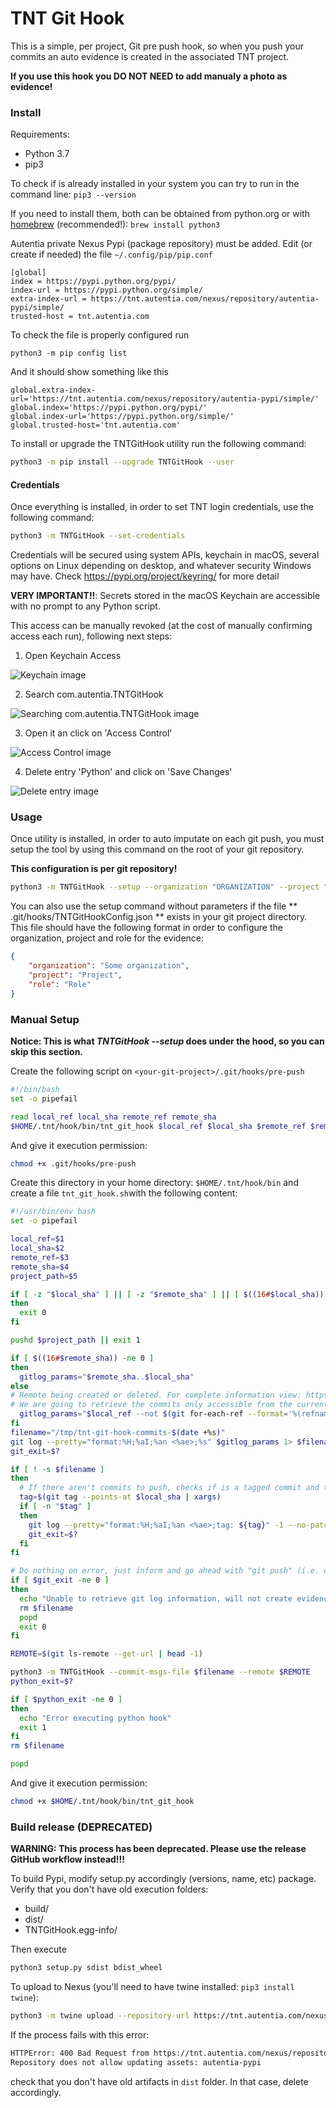 # TNT Git Hook

This is a simple, per project, Git pre push hook, so when you push your commits an auto evidence is created in the associated TNT project.

**If you use this hook you DO NOT NEED to add manualy a photo as evidence!**


### Install

Requirements:
- Python 3.7
- pip3

To check if is already installed in your system you can try to run in the command line: `pip3 --version`

If you need to install them, both can be obtained from python.org or with [homebrew](https://brew.sh/) (recommended!): `brew install python3`

Autentia private Nexus Pypi (package repository) must be added. Edit (or create if needed) the file `~/.config/pip/pip.conf`

```
[global]
index = https://pypi.python.org/pypi/
index-url = https://pypi.python.org/simple/
extra-index-url = https://tnt.autentia.com/nexus/repository/autentia-pypi/simple/
trusted-host = tnt.autentia.com
```

To check the file is properly configured run 

`python3 -m pip config list`

And it should show something like this

```
global.extra-index-url='https://tnt.autentia.com/nexus/repository/autentia-pypi/simple/'
global.index='https://pypi.python.org/pypi/'
global.index-url='https://pypi.python.org/simple/'
global.trusted-host='tnt.autentia.com'
```

To install or upgrade the TNTGitHook utility run the following command:

```bash
python3 -m pip install --upgrade TNTGitHook --user
```


#### Credentials

Once everything is installed, in order to set TNT login credentials, use the following command:

```bash
python3 -m TNTGitHook --set-credentials
```

Credentials will be secured using system APIs, keychain in macOS, several options on Linux depending on desktop, and whatever security Windows may have. Check https://pypi.org/project/keyring/ for more detail

**VERY IMPORTANT!!**: Secrets stored in the macOS Keychain are accessible with no prompt to any Python script.

This access can be manually revoked (at the cost of manually confirming access each run), following next steps:
1. Open Keychain Access

![Keychain image](resources/keychain.png "Keychain image")

2. Search com.autentia.TNTGitHook

![Searching com.autentia.TNTGitHook image](resources/search.png "Searching com.autentia.TNTGitHook image")

3. Open it an click on 'Access Control'

![Access Control image](resources/access-control.png "Access control image")

4. Delete entry 'Python' and click on 'Save Changes'

![Delete entry image](resources/delete-entry.png "Delete entry image")

### Usage

Once utility is installed, in order to auto imputate on each git push, you must setup the tool by using this command on the root of your git repository.

**This configuration is per git repository!**

```bash
python3 -m TNTGitHook --setup --organization "ORGANIZATION" --project "PROJECT" --role "ROLE"
```

You can also use the setup command without parameters if the file ** .git/hooks/TNTGitHookConfig.json ** exists in your git project directory.
This file should have the following format in order to configure the organization, project and role for the evidence:

```json
{
    "organization": "Some organization",
    "project": "Project",
    "role": "Role"
}
```

### Manual Setup

**Notice: This is what _TNTGitHook --setup_ does under the hood, so you can skip this section.**

Create the following script on `<your-git-project>/.git/hooks/pre-push`

```bash
#!/bin/bash
set -o pipefail

read local_ref local_sha remote_ref remote_sha
$HOME/.tnt/hook/bin/tnt_git_hook $local_ref $local_sha $remote_ref $remote_sha $(git rev-parse --show-toplevel)
```

And give it execution permission:

```bash
chmod +x .git/hooks/pre-push
```

Create this directory in your home directory: `$HOME/.tnt/hook/bin` and create a file `tnt_git_hook.sh`with the following content:
```bash
#!/usr/bin/env bash
set -o pipefail

local_ref=$1
local_sha=$2
remote_ref=$3
remote_sha=$4
project_path=$5

if [ -z "$local_sha" ] || [ -z "$remote_sha" ] || [ $((16#$local_sha)) -eq 0 ]
then
  exit 0
fi

pushd $project_path || exit 1

if [ $((16#$remote_sha)) -ne 0 ]
then
  gitlog_params="$remote_sha..$local_sha"
else
# Remote being created or deleted. For complete information view: https://www.git-scm.com/docs/githooks#_pre_push
# We are going to retrieve the commits only accessible from the current branch (local_ref)
  gitlog_params="$local_ref --not $(git for-each-ref --format='%(refname)' refs/heads/ | grep -v "${local_ref}")"
fi
filename="/tmp/tnt-git-hook-commits-$(date +%s)"
git log --pretty="format:%H;%aI;%an <%ae>;%s" $gitlog_params 1> $filename
git_exit=$?

if [ ! -s $filename ]
then
  # If there aren't commits to push, checks if is a tagged commit and then generate a custom evidence
  tag=$(git tag --points-at $local_sha | xargs)
  if [ -n "$tag" ]
  then
    git log --pretty="format:%H;%aI;%an <%ae>;tag: ${tag}" -1 --no-patch $local_sha 1> $filename
    git_exit=$?
  fi
fi

# Do nothing on error, just inform and go ahead with "git push" (i.e. conflicts)
if [ $git_exit -ne 0 ]
then
  echo "Unable to retrieve git log information, will not create evidence on TNT but push continues"
  rm $filename
  popd
  exit 0
fi

REMOTE=$(git ls-remote --get-url | head -1)

python3 -m TNTGitHook --commit-msgs-file $filename --remote $REMOTE
python_exit=$?

if [ $python_exit -ne 0 ]
then
  echo "Error executing python hook"
  exit 1
fi
rm $filename

popd

```

And give it execution permission:

```bash
chmod +x $HOME/.tnt/hook/bin/tnt_git_hook
```
### Build release (DEPRECATED)

**WARNING: This process has been deprecated. Please use the release GitHub workflow instead!!!**

To build Pypi, modify setup.py accordingly (versions, name, etc) package.
Verify that you don't have old execution folders:
* build/
* dist/
* TNTGitHook.egg-info/

Then execute

```bash
python3 setup.py sdist bdist_wheel
```

To upload to Nexus (you'll need to have twine installed: `pip3 install twine`):

```bash
python3 -m twine upload --repository-url https://tnt.autentia.com/nexus/repository/autentia-pypi/ dist/*
```

If the process fails with this error:
```bash
HTTPError: 400 Bad Request from https://tnt.autentia.com/nexus/repository/autentia-pypi/
Repository does not allow updating assets: autentia-pypi
```
check that you don't have old artifacts in `dist` folder. In that case, delete accordingly.
